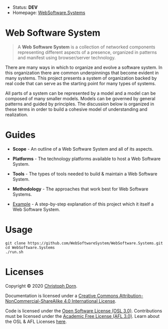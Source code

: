 
  * Status: **DEV**
  * Homepage: [WebSoftware.Systems](https://WebSoftware.Systems)

Web Software System
===================

> A **Web Software System** is a collection of networked components representing different aspects of a presence, organized in patterns and manifest using browser/server technology.

There are many ways in which to organize and evolve a software system. In this organization there are common underpinnings that become evident in many systems. This project presents a system of organization backed by real code that can serve as the starting point for many types of systems.

All parts of a system can be represented by a model and a model can be composed of many smaller models. Models can be governed by general patterns and guided by principles. The discussion below is organized in these terms in order to build a cohesive model of understanding and realization.

Guides
======

  * **Scope** - An outline of a Web Software System and all of its aspects.

  * **Platforms** - The technology platforms available to host a Web Software System.

  * **Tools** - The types of tools needed to build & maintain a Web Software System.

  * **Methodology** - The approaches that work best for Web Software Systems.

  * [Example](./docs/guides/Example.md) - A step-by-step explanation of this project which it itself a Web Software System.


Usage
=====

    git clone https://github.com/WebSoftwareSystem/WebSoftware.Systems.git
    cd WebSoftware.Systems
    ./run.sh

Licenses
========

Copyright &copy; 2020 [Christoph Dorn](http://christophdorn.com).

Documentation is licensed under a <a href="http://creativecommons.org/licenses/by-nc-sa/4.0/">Creative Commons Attribution-NonCommercial-ShareAlike 4.0 International License</a>.

Code is licensed under the [Open Software License (OSL 3.0)](https://opensource.org/licenses/OSL-3.0).
Contributions must be licensed under the [Academic Free License (AFL 3.0)](https://opensource.org/licenses/AFL-3.0).
Learn about the OSL & AFL Licenses [here](http://rosenlaw.com/OSL3.0-explained.htm).
